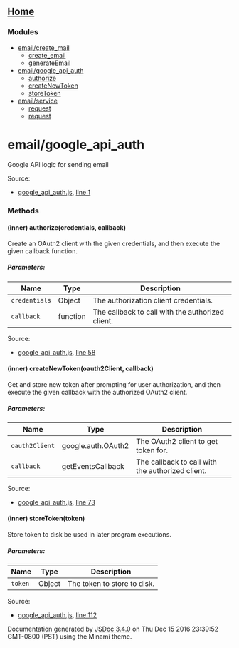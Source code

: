 [Home](index.md)
------------------

### Modules

-   [email/create\_mail](module-email_create_mail.md)
    -   [create\_email](module-email_create_mail.md#~create_email)
    -   [generateEmail](module-email_create_mail.md#~generateEmail)
-   [email/google\_api\_auth](module-email_google_api_auth.md)
    -   [authorize](module-email_google_api_auth.md#~authorize)
    -   [createNewToken](module-email_google_api_auth.md#~createNewToken)
    -   [storeToken](module-email_google_api_auth.md#~storeToken)
-   [email/service](module-email_service.md)
    -   [request](module-email_service.md#~request)
    -   [request](module-email_service.md#~request)

email/google\_api\_auth
=======================

Google API logic for sending email

Source:  
-   [google\_api\_auth.js](google_api_auth.js.md), [line 1](google_api_auth.js.md#line1)

### Methods

#### <span class="type-signature">(inner) </span>authorize<span class="signature">(credentials, callback)</span><span class="type-signature"></span>

Create an OAuth2 client with the given credentials, and then execute the given callback function.

##### Parameters:

| Name          | Type                                     | Description                                      |
|---------------|------------------------------------------|--------------------------------------------------|
| `credentials` | <span class="param-type">Object</span>   | The authorization client credentials.            |
| `callback`    | <span class="param-type">function</span> | The callback to call with the authorized client. |

Source:  
-   [google\_api\_auth.js](google_api_auth.js.md), [line 58](google_api_auth.js.md#line58)

#### <span class="type-signature">(inner) </span>createNewToken<span class="signature">(oauth2Client, callback)</span><span class="type-signature"></span>

Get and store new token after prompting for user authorization, and then execute the given callback with the authorized OAuth2 client.

##### Parameters:

| Name           | Type                                               | Description                                      |
|----------------|----------------------------------------------------|--------------------------------------------------|
| `oauth2Client` | <span class="param-type">google.auth.OAuth2</span> | The OAuth2 client to get token for.              |
| `callback`     | <span class="param-type">getEventsCallback</span>  | The callback to call with the authorized client. |

Source:  
-   [google\_api\_auth.js](google_api_auth.js.md), [line 73](google_api_auth.js.md#line73)

#### <span class="type-signature">(inner) </span>storeToken<span class="signature">(token)</span><span class="type-signature"></span>

Store token to disk be used in later program executions.

##### Parameters:

| Name    | Type                                   | Description                 |
|---------|----------------------------------------|-----------------------------|
| `token` | <span class="param-type">Object</span> | The token to store to disk. |

Source:  
-   [google\_api\_auth.js](google_api_auth.js.md), [line 112](google_api_auth.js.md#line112)

Documentation generated by [JSDoc 3.4.0](https://github.com/jsdoc3/jsdoc) on Thu Dec 15 2016 23:39:52 GMT-0800 (PST) using the Minami theme.

